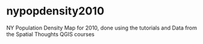 # nypopdensity2010
NY Population Density Map for 2010, done using the tutorials and Data from the Spatial Thoughts QGIS courses 
